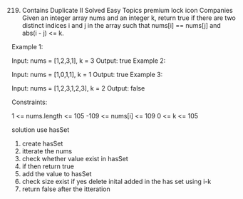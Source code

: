 219. Contains Duplicate II
Solved
Easy
Topics
premium lock icon
Companies
Given an integer array nums and an integer k, return true if there are two distinct indices i and j in the array such that nums[i] == nums[j] and abs(i - j) <= k.

 

Example 1:

Input: nums = [1,2,3,1], k = 3
Output: true
Example 2:

Input: nums = [1,0,1,1], k = 1
Output: true
Example 3:

Input: nums = [1,2,3,1,2,3], k = 2
Output: false
 

Constraints:

1 <= nums.length <= 105
-109 <= nums[i] <= 109
0 <= k <= 105

solution use hasSet
1) create hasSet
2) itterate the nums
3) check whether value exist in hasSet
4) if then return true
5) add the value to hasSet
6) check size exist if yes delete inital added in the has set using i-k
7) return false after the itteration
